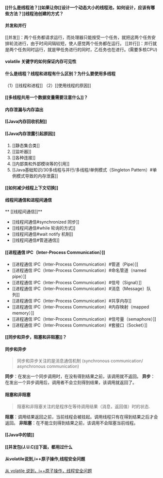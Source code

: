 ####  [[什么是线程池？]]如果让你[[设计一个动态大小的线程池，如何设计，应该有哪些方法？]]线程池创建的方式？

#### 并发和并行
[[并发]]：两个任务都请求运行，而处理器只能按受一个任务，就把这两个任务安排轮流进行，由于时间间隔较短，使人感觉两个任务都在运行。
[[并行]]：并行就是两个任务同时运行，就是甲任务进行的同时，乙任务也在进行。(需要多核CPU)

#### volatile 关键字的如何保证内存可见性

#### 什么是线程？线程和进程有什么区别？为什么要使用多线程
（1）[[线程和进程]]
（2）[[使用线程的原因]]
####  [[多线程共用一个数据变量需要注意什么]]？




#### 内存泄漏与内存溢出

#### [[Java内存回收机制]]

#### [[Java内存泄露引起原因]]
1. [[静态集合类]]
1. [[监听器]]
1. [[各种连接]]
1. [[内部类和外部模块等的引用]]
1.  [[Java基础知识/30多线程与并行/多线程/单例模式（Singleton Pattern）#单例模式导致的内存泄露]]


####  [[如何减少线程上下文切换]]



#### 线程间通信和进程间通信

** [[线程间通信]]**
- [[线程间通信#synchronized 同步]]
- [[线程间通信#while 轮询的方式]]
- [[线程间通信#wait notify 机制]]
- [[线程间通信#管道通信]]

#### [[进程通信 IPC（Inter-Process Communication）]]
- [[进程通信 IPC（Inter-Process Communication）#管道（Pipe）]]
- [[进程通信 IPC（Inter-Process Communication）#命名管道（named pipe）]]
- [[进程通信 IPC（Inter-Process Communication）#信号（Signal）]]
- [[进程通信 IPC（Inter-Process Communication）#消息（Message）队列]]
- [[进程通信 IPC（Inter-Process Communication）#共享内存]]
- [[进程通信 IPC（Inter-Process Communication）#内存映射（mapped memory）]]
- [[进程通信 IPC（Inter-Process Communication）#信号量（semaphore）]]
- [[进程通信 IPC（Inter-Process Communication）#套接口（Socket）]]

#### [[同步和异步，阻塞和非阻塞]]？

#### 同步和异步
> 同步和异步关注的是消息通信机制 (synchronous communication/ asynchronous communication)

**同步**：在发出一个同步调用时，在没有得到结果之前，该调用就不返回。
**异步**：在发出一个异步调用后，调用者不会立刻得到结果，该调用就返回了。

#### 阻塞和非阻塞
> 阻塞和非阻塞关注的是程序在等待调用结果（消息，返回值）时的状态.

**阻塞**：调用结果返回之前，当前线程会被挂起。调用线程只有在得到结果之后才会返回。
**非阻塞**：在不能立刻得到结果之前，该调用不会阻塞当前线程。 

#### [[Java中的锁]]
####  [[并发包(J.U.C)]]下面，都用过什么


####   从volatile说到,i++原子操作,线程安全问题

[从 volatile 说到，i++原子操作，线程安全问题](https://blog.csdn.net/zbw18297786698/article/details/53420780)
